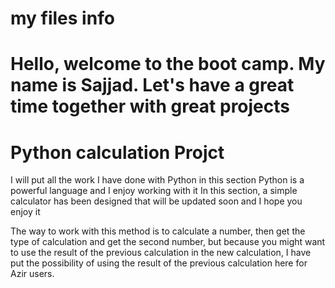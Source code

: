 

# my files info
# Hello, welcome to the boot camp. My name is Sajjad. Let's have a great time together with great projects
# Python calculation Projct
I will put all the work I have done with Python in this section
Python is a powerful language and I enjoy working with it
In this section, a simple calculator has been designed that will be updated soon and I hope you enjoy it

The way to work with this method is to calculate a number, then get the type of calculation and get the second number, but because you might want to use the result of the previous calculation in the new calculation, I have put the possibility of using the result of the previous calculation here for Azir users.
